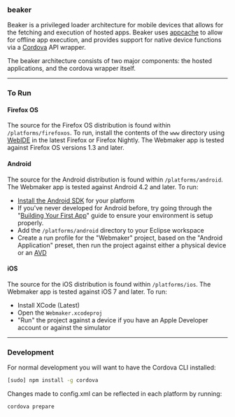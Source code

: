 ### beaker

Beaker is a privileged loader architecture for mobile devices that allows for the fetching and execution of hosted apps. Beaker uses [appcache](https://developer.mozilla.org/en-US/docs/Web/HTML/Using_the_application_cache) to allow for offline app execution, and provides support for native device functions via a [Cordova](http://cordova.apache.org/) API wrapper.

The beaker architecture consists of two major components: the hosted applications, and the cordova wrapper itself.

---

### To Run

#### Firefox OS
The source for the Firefox OS distribution is found within `/platforms/firefoxos`. To run, install the contents of the `www` directory using [WebIDE](https://developer.mozilla.org/en-US/docs/Tools/WebIDE) in the latest Firefox or Firefox Nightly. The Webmaker app is tested against Firefox OS versions 1.3 and later.

#### Android
The source for the Android distribution is found within `/platforms/android`. The Webmaker app is tested against Android 4.2 and later. To run:
- [Install the Android SDK](https://developer.android.com/sdk) for your platform
- If you've never developed for Android before, try going through the "[Building Your First App](https://developer.android.com/training/basics/firstapp/index.html)" guide to ensure your environment is setup properly.
- Add the `/platforms/android` directory to your Eclipse workspace
- Create a run profile for the "Webmaker" project, based on the "Android Application" preset, then run the project against either a physical device or an [AVD](https://developer.android.com/tools/devices/)

#### iOS
The source for the iOS distribution is found within `/platforms/ios`. The Webmaker app is tested against iOS 7 and later. To run:
- Install XCode (Latest)
- Open the `Webmaker.xcodeproj` 
- "Run" the project against a device if you have an Apple Developer account or against the simulator

---

### Development
For normal development you will want to have the Cordova CLI installed:
```bash
[sudo] npm install -g cordova
```

Changes made to config.xml can be reflected in each platform by running:
```bash
cordova prepare
```
